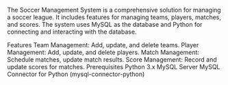 The Soccer Management System is a comprehensive solution for managing a soccer league. It includes features for managing teams, players, matches, and scores. The system uses MySQL as the database and Python for connecting and interacting with the database.

Features
Team Management: Add, update, and delete teams.
Player Management: Add, update, and delete players.
Match Management: Schedule matches, update match results.
Score Management: Record and update scores for matches.
Prerequisites
Python 3.x
MySQL Server
MySQL Connector for Python (mysql-connector-python)
